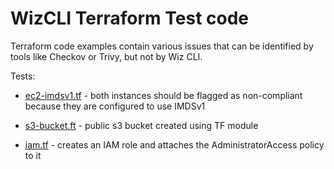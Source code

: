 # WizCLI Terraform Test code

Terraform code examples contain various issues that can be identified by
tools like Checkov or Trivy, but not by Wiz CLI.

Tests:

* [ec2-imdsv1.tf](./tf-ec2-imdsv1/ec2-imdsv1.tf) - both instances should be
  flagged as non-compliant because they are configured to use IMDSv1

* [s3-bucket.ft](./tf-s3-bucket/s3-bucket.tf) - public s3 bucket created using
  TF module

* [iam.tf](./tf-iam/iam.tf) - creates an IAM role and attaches the
  AdministratorAccess policy to it
